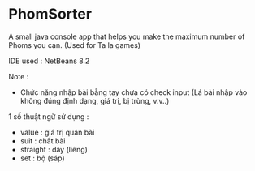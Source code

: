 # PhomSorter
A small java console app that helps you make the maximum number of Phoms you can. (Used for Ta la games)

IDE used : NetBeans 8.2

Note :
- Chức năng nhập bài bằng tay chưa có check input (Lá bài nhập vào không đúng định dạng, giá trị, bị trùng, v.v..)

1 số thuật ngữ sử dụng :
- value : giá trị quân bài
- suit : chất bài
- straight : dây (liêng)
- set : bộ (sáp)
